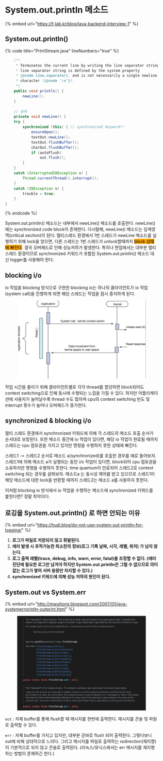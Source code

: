 # System.out.println 메소드

{% embed url="https://f-lab.kr/blog/java-backend-interview-1" %}

## System.out.println()

{% code title="PrintStream.java" lineNumbers="true" %}
```java
    /**
     * Terminates the current line by writing the line separator string.  The
     * line separator string is defined by the system property
     * {@code line.separator}, and is not necessarily a single newline
     * character ({@code '\n'}).
     */
    public void println() {
        newLine();
    }
    
    // 중략
    private void newLine() {
    try {
        synchronized (this) { // synchronized keyword!!
            ensureOpen();
            textOut.newLine();
            textOut.flushBuffer();
            charOut.flushBuffer();
            if (autoFlush)
                out.flush();
        }
    }
    catch (InterruptedIOException x) {
        Thread.currentThread().interrupt();
    }
    catch (IOException x) {
        trouble = true;
    }
}
```
{% endcode %}

System.out.println() 메소드는 내부에서 newLine() 메소드를 호출한다. newLine()에는 synchronized code block이 존재한다. 다시말해, newLine() 메소드는 임계영역(critical section)이 된다. 멀티스레드 환경에서 1번 스레드가 newLine 메소드를 실행하기 위해 lock을 얻으면, 다른 스레드는 1번 스레드가 unlock할때까지 <mark style="background-color:orange;">block 상태에 빠진다</mark>. 결국 오버헤드로 인해 성능저하가 발생한다. 특히나 현업에서는 대부분 멀티스레드 환경이므로 synchronized 키워드가 포함된 System.out.println() 메소드 대신 logger를 사용해야 한다.



## blocking i/o

io 작업을 blocking 방식으로 구현한 blocking io는 하나의 클라이언트가 io 작업(system call)을 진행하게 되면 해당 스레드는 작업을 잠시 중지하게 된다.&#x20;

<figure><img src="../../.gitbook/assets/image (2).png" alt=""><figcaption></figcaption></figure>

작업 시간을 줄이기 위해 클라이언트별로 각각 thread를 할당하면 block되어도 context switching으로 인해 동시에 수행되는 느낌을 가질 수 있다. 하지만 어플리케이션에 사용자가 늘어날수록 thread 수도 많아져 cpu의 context switching 빈도 및 interrupt 횟수가 늘어나 오버헤드가 증가한다.



## synchronized & blocking i/o

멀티 스레드 환경에서 synchronized 키워드에 의해 각 스레드의 메소드 호출 순서가 순서대로 보장된다. 또한 메소드 중간에 io 작업이 있다면, 해당 io 작업이 완료될 때까지 스레드는 cpu 점유권을 가지고 있지만 명령을 수행하지 못한 상태에 빠진다.

스레드1 -> 스레드2 순서로 메소드 a(synchronized)를 호출한 경우를 예로 들어보자. 스레드1에 의해 메소드 a가 실행되는 동안 i/o 작업이 있다면, block되어 cpu 점유권을 소유하지만 명령을 수행하지 못한다. time quantum이 만료되어 스레드2로 context switching 되는 경우를 살펴보자. 메소드a 는 동시성 제어를 받고 있으므로 스레드1이 해당 메소드에 대한 lock을 반환할 때까지 스레드2는 메소드 a를 사용하지 못한다.&#x20;

이처럼 blocking io 방식에서 io 작업을 수행하는 메소드에 synchronized 키워드를 붙힌다면? 정말 최악이다.



## 로깅을 System.out.println() 로 하면 안되는 이유

{% embed url="https://hudi.blog/do-not-use-system-out-println-for-logging/" %}

1. **로그가 파일로 저장되지 않고 휘발된다.**
2. **에러 발생 시 추적가능한 최소한의 정보(로그 기록 날짜, 시각, 레벨, 위치) 가 남지 않는다.**
3. **로그 출력 레벨(trace, debug, info, warn, error, fatal)을 조정할 수 없다. (에러 진단에 필요한 로그만 남겨야 하지만 System.out.println은 그럴 수 없으므로 의미 없는 로그가 쌓여 서버 용량만 차지할 수 있다.)**
4. **synchronized 키워드에 의해 성능 저하의 원인이 된다.**



## System.out vs System.err

{% embed url="http://mwultong.blogspot.com/2007/01/java-systemerrprintln-outprint.html" %}

<figure><img src="../../.gitbook/assets/image (1).png" alt=""><figcaption></figcaption></figure>

`out` : 자체 buffer를 통해 flush할 때 메시지를 한번에 출력한다. 메시지를 콘솔 및 파일로 출력할 수 있다.

`err` : 자체 buffer를 가지고 있지만, 대부분 곧바로 flush 되어 출력된다. 그렇다보니 out에 비해 상대적으로 느리다. 그리고 메시지를 파일로 출력하는 redirection(재지향)이 기본적으로 되지 않고 콘솔로 출력된다. (리눅스/유닉스에서는 err 메시지를 재지향 하는 방법이 존재하긴 한다.)
